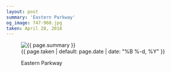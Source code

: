 ```yaml
---
layout: post
summary: 'Eastern Parkway'
og_image: 747-960.jpg
taken: April 28, 2018
---
```


<figure class="post" data-src="{{ site.assets_url }}/{{ page.og_image }}">
<img alt="{{ page.summary }}" sizes="(min-width: 700px) 50vw, calc(100vw - 2rem)" src="{{ site.assets_url }}/747-480.jpg" srcset="{{ site.assets_url }}/747-240.jpg 240w, {{ site.assets_url }}/747-480.jpg 480w, {{ site.assets_url }}/747-720.jpg 720w, {{ site.assets_url }}/747-960.jpg 960w"/>
<figcaption>
<time>{{ page.taken | default: page.date | date: "%B %-d, %Y" }}</time>
<p>Eastern Parkway</p>
</figcaption>
</figure>

